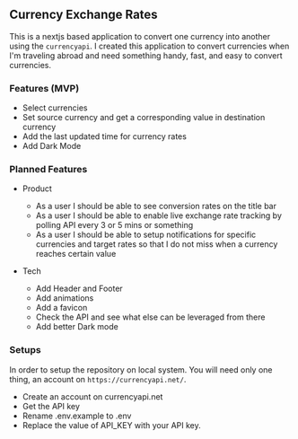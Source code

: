 ## Currency Exchange Rates

This is a nextjs based application to convert one currency into another using the `currencyapi`. I created this application to convert currencies when I'm traveling abroad and need something handy, fast, and easy to convert currencies.

### Features (MVP)

- Select currencies
- Set source currency and get a corresponding value in destination currency
- Add the last updated time for currency rates
- Add Dark Mode

### Planned Features

- Product
    - As a user I should be able to see conversion rates on the title bar
    - As a user I should be able to enable live exchange rate tracking by polling API every 3 or 5 mins or something
    - As a user I should be able to setup notifications for specific currencies and target rates so that I do not miss when a currency reaches certain value

- Tech
    - Add Header and Footer
    - Add animations
    - Add a favicon
    - Check the API and see what else can be leveraged from there
    - Add better Dark mode



### Setups

In order to setup the repository on local system. You will need only one thing, an account on `https://currencyapi.net/`.

- Create an account on currencyapi.net
- Get the API key
- Rename .env.example to .env
- Replace the value of API_KEY with your API key.
